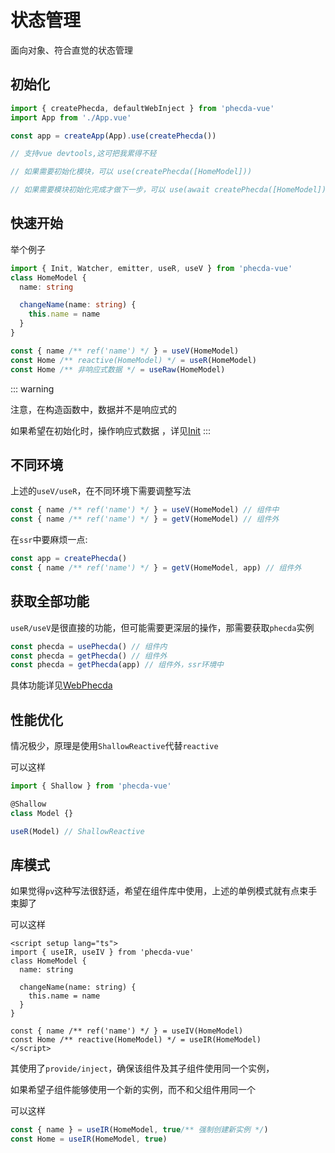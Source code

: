 # 状态管理

面向对象、符合直觉的状态管理

## 初始化

```ts
import { createPhecda, defaultWebInject } from 'phecda-vue'
import App from './App.vue'

const app = createApp(App).use(createPhecda())

// 支持vue devtools,这可把我累得不轻

// 如果需要初始化模块，可以 use(createPhecda([HomeModel]))

// 如果需要模块初始化完成才做下一步，可以 use(await createPhecda([HomeModel]))
```

## 快速开始

举个例子

```ts
import { Init, Watcher, emitter, useR, useV } from 'phecda-vue'
class HomeModel {
  name: string

  changeName(name: string) {
    this.name = name
  }
}

const { name /** ref('name') */ } = useV(HomeModel)
const Home /** reactive(HomeModel) */ = useR(HomeModel)
const Home /** 非响应式数据 */ = useRaw(HomeModel)
```

::: warning

注意，在构造函数中，数据并不是响应式的

如果希望在初始化时，操作响应式数据 ，详见[Init](../base.md)
:::

## 不同环境

上述的`useV/useR`，在不同环境下需要调整写法

```ts
const { name /** ref('name') */ } = useV(HomeModel) // 组件中
const { name /** ref('name') */ } = getV(HomeModel) // 组件外
```

在`ssr`中要麻烦一点:

```ts
const app = createPhecda()
const { name /** ref('name') */ } = getV(HomeModel, app) // 组件外
```

## 获取全部功能

`useR/useV`是很直接的功能，但可能需要更深层的操作，那需要获取`phecda`实例

```ts
const phecda = usePhecda() // 组件内
const phecda = getPhecda() // 组件外
const phecda = getPhecda(app) // 组件外，ssr环境中
```

具体功能详见[WebPhecda](../api.md)

## 性能优化

情况极少，原理是使用`ShallowReactive`代替`reactive`

可以这样

```ts
import { Shallow } from 'phecda-vue'

@Shallow
class Model {}

useR(Model) // ShallowReactive
```

## 库模式

如果觉得`pv`这种写法很舒适，希望在组件库中使用，上述的单例模式就有点束手束脚了

可以这样

```vue
<script setup lang="ts">
import { useIR, useIV } from 'phecda-vue'
class HomeModel {
  name: string

  changeName(name: string) {
    this.name = name
  }
}

const { name /** ref('name') */ } = useIV(HomeModel)
const Home /** reactive(HomeModel) */ = useIR(HomeModel)
</script>
```

其使用了`provide/inject`，确保该组件及其子组件使用同一个实例，

如果希望子组件能够使用一个新的实例，而不和父组件用同一个

可以这样

```ts
const { name } = useIR(HomeModel, true/** 强制创建新实例 */)
const Home = useIR(HomeModel, true)
```
